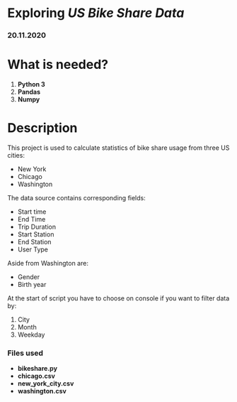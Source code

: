 
# Exploring _US Bike Share Data_
### 20.11.2020

 # What is needed?
 1. **Python 3**
 2. **Pandas**
 3. **Numpy**

 # Description
 This project is used to calculate statistics of bike share usage from three US cities:
* New York
* Chicago
* Washington

The data source contains corresponding fields:
* Start time
* End Time
* Trip Duration
* Start Station
* End Station
* User Type

Aside from Washington are:
* Gender
* Birth year

At the start of script you have to choose on console if you want to filter data by:
1. City
1. Month
1. Weekday


### Files used
* **bikeshare.py**
* __chicago.csv__
* __new_york_city.csv__
* __washington.csv__
